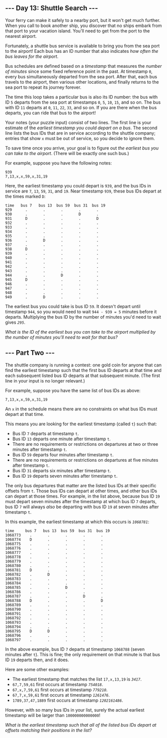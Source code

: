 ## --- Day 13: Shuttle Search ---

Your ferry can make it safely to a nearby port, but it won't get much further. When you call to book another ship, you discover that no ships embark from that port to your vacation island. You'll need to get from the port to the nearest airport.

Fortunately, a shuttle bus service is available to bring you from the sea port to the airport! Each bus has an ID number that also indicates _how often the bus leaves for the airport_.

Bus schedules are defined based on a _timestamp_ that measures the _number of minutes_ since some fixed reference point in the past. At timestamp `0`, every bus simultaneously departed from the sea port. After that, each bus travels to the airport, then various other locations, and finally returns to the sea port to repeat its journey forever.

The time this loop takes a particular bus is also its ID number: the bus with ID `5` departs from the sea port at timestamps `0`, `5`, `10`, `15`, and so on. The bus with ID `11` departs at `0`, `11`, `22`, `33`, and so on. If you are there when the bus departs, you can ride that bus to the airport!

Your notes (your puzzle input) consist of two lines. The first line is your estimate of the _earliest timestamp you could depart on a bus_. The second line lists the bus IDs that are in service according to the shuttle company; entries that show `x` must be out of service, so you decide to ignore them.

To save time once you arrive, your goal is to figure out _the earliest bus you can take to the airport_. (There will be exactly one such bus.)

For example, suppose you have the following notes:

    939
    7,13,x,x,59,x,31,19
    

Here, the earliest timestamp you could depart is `939`, and the bus IDs in service are `7`, `13`, `59`, `31`, and `19`. Near timestamp `939`, these bus IDs depart at the times marked `D`:

    time   bus 7   bus 13  bus 59  bus 31  bus 19
    929      .       .       .       .       .
    930      .       .       .       D       .
    931      D       .       .       .       D
    932      .       .       .       .       .
    933      .       .       .       .       .
    934      .       .       .       .       .
    935      .       .       .       .       .
    936      .       D       .       .       .
    937      .       .       .       .       .
    938      D       .       .       .       .
    939      .       .       .       .       .
    940      .       .       .       .       .
    941      .       .       .       .       .
    942      .       .       .       .       .
    943      .       .       .       .       .
    944      .       .       D       .       .
    945      D       .       .       .       .
    946      .       .       .       .       .
    947      .       .       .       .       .
    948      .       .       .       .       .
    949      .       D       .       .       .
    

The earliest bus you could take is bus ID `59`. It doesn't depart until timestamp `944`, so you would need to wait `944 - 939 = 5` minutes before it departs. Multiplying the bus ID by the number of minutes you'd need to wait gives _`295`_.

_What is the ID of the earliest bus you can take to the airport multiplied by the number of minutes you'll need to wait for that bus?_

## --- Part Two ---

The shuttle company is running a <span title="This is why you should never let me design a contest for a shuttle company.">contest</span>: one gold coin for anyone that can find the earliest timestamp such that the first bus ID departs at that time and each subsequent listed bus ID departs at that subsequent minute. (The first line in your input is no longer relevant.)

For example, suppose you have the same list of bus IDs as above:

    7,13,x,x,59,x,31,19

An `x` in the schedule means there are no constraints on what bus IDs must depart at that time.

This means you are looking for the earliest timestamp (called `t`) such that:

*   Bus ID `7` departs at timestamp `t`.
*   Bus ID `13` departs one minute after timestamp `t`.
*   There are no requirements or restrictions on departures at two or three minutes after timestamp `t`.
*   Bus ID `59` departs four minutes after timestamp `t`.
*   There are no requirements or restrictions on departures at five minutes after timestamp `t`.
*   Bus ID `31` departs six minutes after timestamp `t`.
*   Bus ID `19` departs seven minutes after timestamp `t`.

The only bus departures that matter are the listed bus IDs at their specific offsets from `t`. Those bus IDs can depart at other times, and other bus IDs can depart at those times. For example, in the list above, because bus ID `19` must depart seven minutes after the timestamp at which bus ID `7` departs, bus ID `7` will always _also_ be departing with bus ID `19` at seven minutes after timestamp `t`.

In this example, the earliest timestamp at which this occurs is _`1068781`_:

    time     bus 7   bus 13  bus 59  bus 31  bus 19
    1068773    .       .       .       .       .
    1068774    D       .       .       .       .
    1068775    .       .       .       .       .
    1068776    .       .       .       .       .
    1068777    .       .       .       .       .
    1068778    .       .       .       .       .
    1068779    .       .       .       .       .
    1068780    .       .       .       .       .
    1068781    D       .       .       .       .
    1068782    .       D       .       .       .
    1068783    .       .       .       .       .
    1068784    .       .       .       .       .
    1068785    .       .       D       .       .
    1068786    .       .       .       .       .
    1068787    .       .       .       D       .
    1068788    D       .       .       .       D
    1068789    .       .       .       .       .
    1068790    .       .       .       .       .
    1068791    .       .       .       .       .
    1068792    .       .       .       .       .
    1068793    .       .       .       .       .
    1068794    .       .       .       .       .
    1068795    D       D       .       .       .
    1068796    .       .       .       .       .
    1068797    .       .       .       .       .
    

In the above example, bus ID `7` departs at timestamp `1068788` (seven minutes after `t`). This is fine; the only requirement on that minute is that bus ID `19` departs then, and it does.

Here are some other examples:

*   The earliest timestamp that matches the list `17,x,13,19` is _`3417`_.
*   `67,7,59,61` first occurs at timestamp _`754018`_.
*   `67,x,7,59,61` first occurs at timestamp _`779210`_.
*   `67,7,x,59,61` first occurs at timestamp _`1261476`_.
*   `1789,37,47,1889` first occurs at timestamp _`1202161486`_.

However, with so many bus IDs in your list, surely the actual earliest timestamp will be larger than `100000000000000`!

_What is the earliest timestamp such that all of the listed bus IDs depart at offsets matching their positions in the list?_